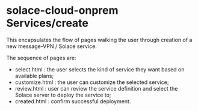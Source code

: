 # solace-cloud-onprem Services/create

This encapsulates the flow of pages walking the user through creation of a new message-VPN / Solace service.

The sequence of pages are:

* select.html : the user selects the kind of service they want based on available plans;
* customize.html : the user can customize the selected service;
* review.html : user can review the service definition and select the Solace server to deploy the service to;
* created.html : confirm successful deployment.
